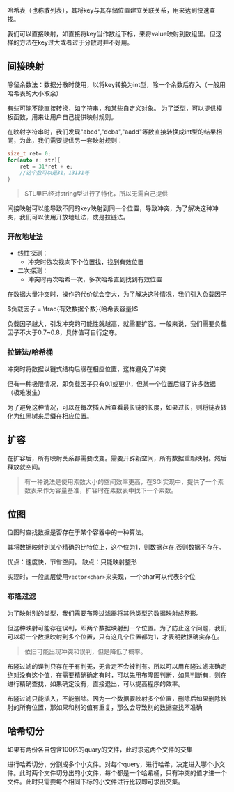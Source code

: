 哈希表（也称散列表），其将key与其存储位置建立关联关系，用来达到快速查找。

我们可以直接映射，如直接将key当作数组下标，来将value映射到数组里。但这样的方法在key过大或者过于分散时并不好用。

## 间接映射
 除留余数法：数据分散时使用，以将key转换为int型，除一个余数后存入（一般用哈希表的大小取余）
 
 有些可能不能直接转换，如字符串，和某些自定义对象。 为了泛型，可以提供模板函数，用来让用户自己提供映射规则。

在映射字符串时，我们发现"abcd","dcba","aadd"等数直接转换成int型的结果相同，为此，我们需要提供另一套映射规则：
```C++
size_t ret= 0;
for(auto e: str){
	ret = 31*ret + e;
	//这个数可以是31，13131等
}
```
> STL里已经对string型进行了特化，所以无需自己提供
 
间接映射可以能导致不同的key映射到同一个位置，导致冲突，为了解决这种冲突，我们可以使用开放地址法，或是拉链法。
### 开放地址法

- 线性探测：
	- 冲突时依次找向下个位置找，找到有效位置
- 二次探测：
	- 冲突时再次哈希一次，多次哈希直到找到有效位置

在数据大量冲突时，操作的代价就会变大，为了解决这种情况，我们引入负载因子

$负载因子 = \frac{有效数据个数}{哈希表容量}$

负载因子越大，引发冲突的可能性就越高，就需要扩容。一般来说，我们需要负载因子不大于0.7~0.8，具体值可自行定夺。

### 拉链法/哈希桶
冲突时将数据以链式结构后缀在相应位置，这样避免了冲突

但有一种极限情况，即负载因子只有0.1或更小，但某一个位置后缀了许多数据（极难发生）

为了避免这种情况，可以在每次插入后查看最长链的长度，如果过长，则将链表转化为红黑树来后缀在相应位置。

## 扩容

在扩容后，所有映射关系都需要改变。需要开辟新空间，所有数据重新映射。然后释放就空间。

>有一种说法是使用素数大小的空间效率更高，在SGI实现中，提供了一个素数表来作为容量基准，扩容时在素数表中找下一个素数。


## 位图
位图时查找数据是否存在于某个容器中的一种算法。

其将数据映射到某个精确的比特位上，这个位为1，则数据存在.否则数据不存在。

优点：速度快，节省空间。
缺点：只能映射整形

实现时，一般底层使用`vector<char>`来实现，一个char可以代表8个位

### 布隆过滤
为了映射别的类型，我们需要布隆过滤器将其他类型的数据映射成整形。

但这种映射可能存在误判，即两个数据映射到一个位置。为了防止这个问题，我们可以将一个数据映射到多个位置，只有这几个位置都为1，才表明数据确实存在。

>依旧可能出现冲突和误判，但是降低了概率。

布隆过滤的误判只存在于有判无，无肯定不会被判有。所以可以用布隆过滤来确定绝对没有这个值，在需要精确确定有时，可以先用布隆图判断，如果判断有，则在进行精确查找，如果确定没有，直接退出，可以提高程序的效率。

布隆过滤只能插入，不能删除。因为一个数据要映射多个位置，删除后如果删除映射的所有位置，那如果和别的值有重复，那么会导致别的数据查找不准确

## 哈希切分
如果有两份各自包含100亿的quary的文件，此时求这两个文件的交集

进行哈希切分，分割成多个小文件。对每个query，进行哈希，决定进入哪个小文件。此时两个文件切分出的小文件，每个都是一个哈希桶，只有冲突的值才进一个文件。此时只需要每个相同下标的小文件进行比较即可求出交集。